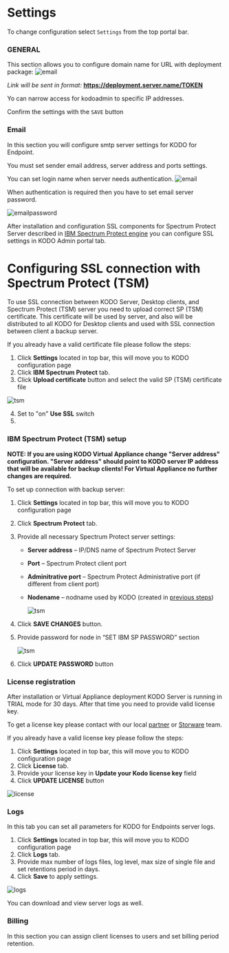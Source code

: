 # Settings

To change configuration select `Settings` from the top portal bar.


### **GENERAL**

This section allows you to configure domain name for URL with deployment package:
![email](../../.gitbook/assets/deploy.png)

_Link will be sent in format:_ **https://deployment.server.name/TOKEN**

Yo can narrow access for kodoadmin to specific IP addresses.

Confirm the settings with the `SAVE` button


### Email

In this section you will configure smtp server settings for KODO for Endpoint.

You must set sender email address, server address and ports settings.

You can set login name when server needs authentication.
![email](../../.gitbook/assets/email.png)

When authentication is required then you have to set email server password.


![emailpassword](../../.gitbook/assets/emailpass.png)


After installation and configuration SSL components for Spectrum Protect Server described in [IBM Spectrum Protect engine](../deployment/ibm-spectrum-protect/README.md) you can configure SSL settings in KODO Admin portal tab.

# Configuring SSL connection with Spectrum Protect \(TSM\)

To use SSL connection between KODO Server, Desktop clients, and Spectrum Protect \(TSM\) server you need to upload correct SP \(TSM\) certificate. This certificate will be used by server, and also will be distributed to all KODO for Desktop clients and used with SSL connection between client a backup server.

If you already have a valid certificate file please follow the steps:

1. Click **Settings** located in top bar, this will move you to KODO configuration page
2. Click **IBM Spectrum Protect** tab.
3. Click **Upload certificate** button and select the valid SP \(TSM\) certificate file

![tsm](../../.gitbook/assets/ssltsmcert.PNG)

4. Set to "on" **Use SSL** switch
5. 
### IBM Spectrum Protect \(TSM\) setup

**NOTE: If you are using KODO Virtual Appliance change "Server address" configuration. "Server address" should point to KODO server IP address that will be available for backup clients! For Virtual Appliance no further changes are required.**

To set up connection with backup server:

1. Click **Settings** located in top bar, this will move you to KODO configuration page
2. Click **Spectrum Protect** tab.
3. Provide all necessary Spectrum Protect server settings:
   * **Server address** – IP/DNS name of Spectrum Protect Server
   * **Port** – Spectrum Protect client port
   * **Adminitrative port** – Spectrum Protect Administrative port \(if different from client port\)
   * **Nodename** – nodname used by KODO \(created in [previous steps](../deployment/spectrum-protect-tsm-configuration.md)\)

     ![tsm](../../.gitbook/assets/ssltsm.PNG)
4. Click **SAVE CHANGES** button.
5. Provide password for node in “SET IBM SP PASSWORD” section

     ![tsm](../../.gitbook/assets/ssltsmpass.PNG)

6. Click **UPDATE PASSWORD** button

### License registration

After installation or Virtual Appliance deployment KODO Server is running in TRIAL mode for 30 days. After that time you need to provide valid license key.

To get a license key please contact with our local [partner](https://storware.eu/en/partners/) or [Storware](mailto:info@storware.eu) team.

If you already have a valid license key please follow the steps:

1. Click **Settings** located in top bar, this will move you to KODO configuration page
2. Click **License** tab.
3. Provide your license key in **Update your Kodo license key** field
4. Click **UPDATE LICENSE** button


![license](../../.gitbook/assets/license.png)

### Logs

In this tab you can set all parameters for KODO for Endpoints server logs.

1. Click **Settings** located in top bar, this will move you to KODO configuration page
2. Click **Logs** tab. 
3. Provide max number of logs files, log level, max size of single file and set retentions period in days.
4. Click **Save** to apply settings.

![logs](../../.gitbook/assets/logs.png)

You can download and view server logs as well.

### Billing

In this section you can assign client licenses to users and set billing period retention.
